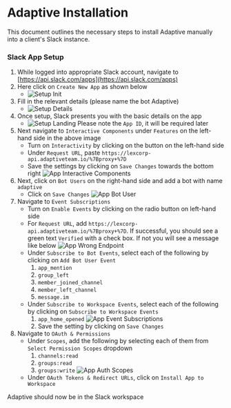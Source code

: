 # Adaptive Installation

This document outlines the necessary steps to install Adaptive manually into a client's Slack instance.

### Slack App Setup
1. While logged into appropriate Slack account, navigate to [https://api.slack.com/apps](https://api.slack.com/apps)
2. Here click on `Create New App` as shown below
    - ![Setup Init](images/setup-init.png)
3. Fill in the relevant details (please name the bot Adaptive)
    -  ![Setup Details](images/setup-details.png)
4. Once setup, Slack presents you with the basic details on the app
    - ![Setup Landing](images/app-landing.png)
Please note the `App ID`, it will be required later
5. Next navigate to `Interactive Components` under `Features` on the left-hand side in the above image
    - Turn on `Interactivity` by clicking on the button on the left-hand side
    - Under `Request URL`, paste `https://lexcorp-api.adaptiveteam.io/%7Bproxy+%7D`
    - Save the settings by clicking on `Save Changes` towards the bottom right
    ![App Interactive Components](images/app-interactive-components-setup.png)
6. Next, click on `Bot Users` on the right-hand side and add a bot with name `adaptive`
    - Click on `Save Changes`
    ![App Bot User](images/app-bot-user.png)
7. Navigate to `Event Subscriptions`
    - Turn on `Enable Events` by clicking on the radio button on left-hand side
    - For `Request URL`, add `https://lexcorp-api.adaptiveteam.io/%7Bproxy+%7D`. If successful, you should see a green text `Verified` with a check box.
    If not you will see a message like below
    ![App Wrong Endpoint](images/app-wrong-endpoint.png)
    - Under `Subscribe to Bot Events`, select each of the following by clicking on `Add Bot User Event`
        1. `app_mention`
        2. `group_left`
        3. `member_joined_channel`
        4. `member_left_channel`
        5. `message.im`
    - Under `Subscribe to Workspace Events`, select each of the following by clicking on `Subscribe to Workspace Events`
        1. `app_home_opened`
        ![App Event Subscriptions](images/app-event-subscriptions.png)
        2. Save the setting by clicking on `Save Changes`
8. Navigate to `OAuth & Permissions`
    - Under `Scopes`, add the following by selecting each of them from `Select Permission Scopes` dropdown
        1. `channels:read`
        2. `groups:read`
        3. `groups:write`
        ![App Auth Scopes](images/app-auth-scopes.png)
    - Under `OAuth Tokens & Redirect URLs`, click on `Install App to Workspace`
    

Adaptive should now be in the Slack workspace

